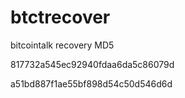 # btctrecover

bitcointalk recovery MD5

817732a545ec92940fdaa6da5c86079d

a51bd887f1ae55bf898d54c50d546d6d
